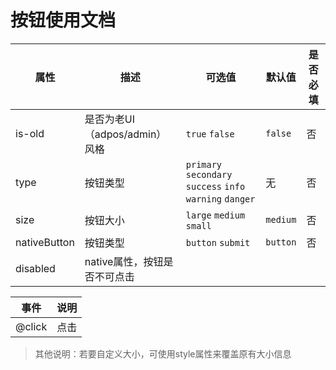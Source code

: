 # 按钮使用文档

| 属性           | 描述                    | 可选值                                      | 默认值      | 是否必填 |
| ------------ | --------------------- | ---------------------------------------- | -------- | ---- |
| is-old       | 是否为老UI（adpos/admin）风格 | `true` `false`                           | `false`  | 否    |
| type         | 按钮类型                  | `primary` `secondary` `success` `info` `warning` `danger` | 无        | 否    |
| size         | 按钮大小                  | `large` `medium` `small`                 | `medium` | 否    |
| nativeButton | 按钮类型                  | `button` `submit`                        | `button` | 否    |
| disabled     | native属性，按钮是否不可点击     |                                          |          |      |

| 事件     | 说明   |
| ------ | ---- |
| @click | 点击   |

> 其他说明：若要自定义大小，可使用style属性来覆盖原有大小信息